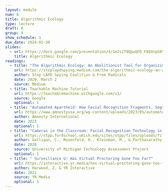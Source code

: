 ```yaml
---
layout: module
num: 8
title: Algorithmic Ecology
type: lecture
draft: 0
group: 4
show_schedule: 1
due_date: 2024-01-30
slides:
  - url: https://docs.google.com/presentation/d/1m2s2T0QpuQFO_F8QXnpG05NsZQSyTAJd8JQf4dIdzG4/edit?usp=sharing
    title: Algorithmic Ecology
readings:
  - title: "The Algorithmic Ecology: An Abolitionist Tool for Organizing Against Algorithms"
    url: https://stoplapdspying.medium.com/the-algorithmic-ecology-an-abolitionist-tool-for-organizing-against-algorithms-14fcbd0e64d0
    author: Stop LAPD Spying Coalition & Free Radicals 
    date: 2020, March 2
    source: Medium
  - title: Teachable Machine Tutorial
    url: https://teachablemachine.withgoogle.com/v1/
    source: Google
    optional: 1
  - title: "Automated Apartheid: How Facial Recognition Fragments, Segregates and Controls Palestinians in the Opt"
    url: https://www.amnestyusa.org/wp-content/uploads/2023/05/automated_apartheid_online_AmnestyUSA.pdf
    author: Amnesty International
    date: 2023
    optional: 1
  - title: "Cameras in the Classroom: Facial Recognition Technology in Schools"
    url: https://stpp.fordschool.umich.edu/sites/stpp/files/uploads/file-assets/cameras_in_the_classroom_full_report.pdf
    author: Galligan, C., Rosenfeld, H., Kleinman, M., & Parthasarathy, S.
    date: 2020
    source: University of Michigan Technology Assessment Project
    optional: 1
  - title: " Surveillance U: Has Virtual Proctoring Gone Too Far?"
    url: https://interactive.yr.media/has-virtual-proctoring-gone-too-far/
    author: Harwood, Z. & YR Interactive
    date: 2021
    source: YR Media
    optional: 1
---
```

